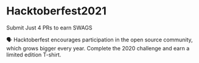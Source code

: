 # Hacktoberfest2021
Submit Just 4 PRs to earn SWAGS 

🗣 Hacktoberfest encourages participation in the open source community, which grows bigger every year. Complete the 2020 challenge and earn a limited edition T-shirt.
